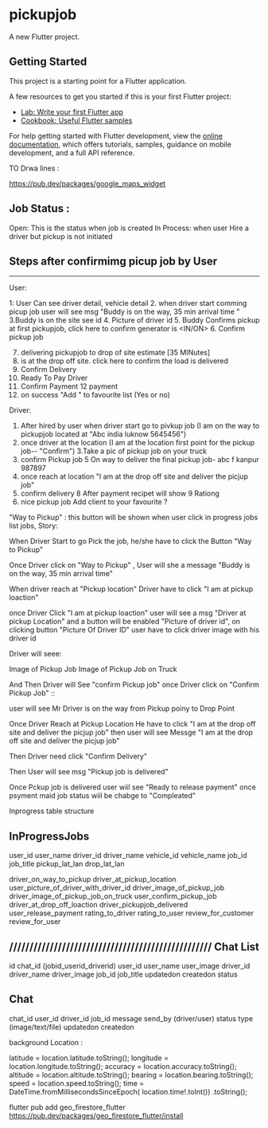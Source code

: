 # pickupjob

A new Flutter project.

## Getting Started

This project is a starting point for a Flutter application.

A few resources to get you started if this is your first Flutter project:

- [Lab: Write your first Flutter app](https://docs.flutter.dev/get-started/codelab)
- [Cookbook: Useful Flutter samples](https://docs.flutter.dev/cookbook)

For help getting started with Flutter development, view the
[online documentation](https://docs.flutter.dev/), which offers tutorials,
samples, guidance on mobile development, and a full API reference.




TO Drwa lines :

https://pub.dev/packages/google_maps_widget


Job Status : 
------------
Open: This is the status when job is created 
In Process: when user Hire a driver but pickup is not initiated 



Steps after confirmimg picup job by User 
-----------------------------------------
-----------------------------------------

User:

1: User Can see driver detail, vehicle detail 
2. when driver start comming picup job user will see msg "Buddy is on the way, 35 min arrival time "
3.Buddy is on the site see id
4. Picture of driver id
5. Buddy Confirms pickup at first pickupjob, click here to confirm  generator is <IN/ON> <PICKUP>
6. Confirm pickup job

7. <BUDDY> delivering pickupjob to drop of site estimate [35 MINutes]
8. <BUDDY> is at the drop off site. click here to confirm  the load is delivered 
9. Confirm Delivery 
10. Ready To Pay Driver 
11. Confirm Payment 
12 payment
13. on success "Add <buddy>" to favourite list (Yes or no)


Driver:
1. After hired by user when driver start go to pivkup job (I am on the way to pickupjob located at "Abc india luknow 5645456")
2. once driver at the location (I am at the location first point for the pickup job-- "Confirm")
3.Take a pic of pickup job on your truck
4. confirm Pickup job
5 On  way to deliver the final pickup job- abc f kanpur 987897
6. once reach at location "I am at the drop off site and deliver the picjup job"
7. confirm delivery 
8 After payment recipet will show
9 Rationg 
10. nice pickup job Add client to your favourite ?



"Way to Pickup"  : this button will be shown when user click in progress jobs list jobs,
Story:

When Driver Start to go Pick the job,  he/she have to click the Button "Way to Pickup"


Once Driver click on "Way to Pickup" ,  User will she a message "Buddy is on the way, 35 min arrival time"

When driver reach at "Pickup location"  Driver have to click "I am at pickup loaction"

once Driver Click "I am at pickup loaction"  user will see a msg  "Driver at pickup Location" and  a button will be enabled "Picture of driver id",
on clicking button "Picture Of Driver ID" user have to click driver image with his driver id

Driver will seee:

Image of Pickup  Job
Image of Pickup Job on Truck

And Then Driver will See "confirm Pickup job"
once Driver click on "Confirm  Pickup Job" ::

user will see Mr Driver is on the way from Pickup poiny to Drop Point 


Once Driver Reach at Pickup Location He have to click "I am at the drop off site and deliver the picjup job" then user will see Messge  "I am at the drop off site and deliver the picjup job"


Then Driver need click "Confirm Delivery"



Then User will see msg "Pickup job is delivered"   

Once Pckup job is delivered user wiil see "Ready to release payment"
once psyment maid  job status wiil be chabge to "Compleated"


Inprogress table structure



InProgressJobs 
--------------

user_id
user_name
driver_id
driver_name
vehicle_id
vehicle_name
job_id
job_title
pickup_lat_lan
drop_lat_lan

driver_on_way_to_pickup
driver_at_pickup_location
user_picture_of_driver_with_driver_id
driver_image_of_pickup_job
driver_image_of_pickup_job_on_truck
user_confirm_pickup_job
driver_at_drop_off_loaction
driver_pickupjob_delivered
user_release_payment 
rating_to_driver
rating_to_user
review_for_customer 
review_for_user






//////////////////////////////////////////////////
Chat List
---------
id
chat_id (jobid_userid_driverid)
user_id
user_name
user_image
driver_id
driver_name
driver_image
job_id
job_title
updatedon
createdon
status


Chat
----

chat_id
user_id
driver_id
job_id
message 
send_by (driver/user)
status
type (image/text/file)
updatedon
createdon


background Location : 


 latitude = location.latitude.toString();
                        longitude = location.longitude.toString();
                        accuracy = location.accuracy.toString();
                        altitude = location.altitude.toString();
                        bearing = location.bearing.toString();
                        speed = location.speed.toString();
                        time = DateTime.fromMillisecondsSinceEpoch(
                                location.time!.toInt())
                            .toString();



flutter pub add geo_firestore_flutter
https://pub.dev/packages/geo_firestore_flutter/install